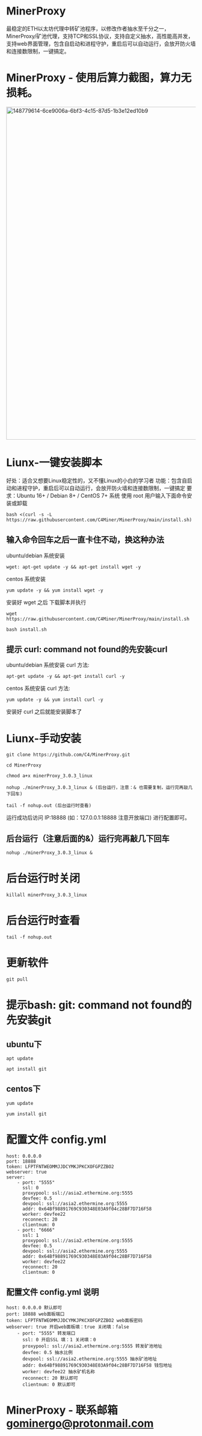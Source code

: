 # MinerProxy
最稳定的ETH以太坊代理中转矿池程序，以修改作者抽水至千分之一，MinerProxy/矿池代理，支持TCP和SSL协议，支持自定义抽水，高性能高并发，支持web界面管理，包含自启动和进程守护，重启后可以自动运行，会放开防火墙和连接数限制，一键搞定。
# MinerProxy - 使用后算力截图，算力无损耗。
<img width="883" alt="148779614-6ce9006a-6bf3-4c15-87d5-1b3e12ed10b9" src="https://user-images.githubusercontent.com/97756943/149569510-085be8c9-9682-48e7-89be-27975df2bf92.png">

# Liunx-一键安装脚本
好处：适合又想要Linux稳定性的，又不懂Linux的小白的学习者
功能：包含自启动和进程守护，重启后可以自动运行，会放开防火墙和连接数限制，一键搞定
要求：Ubuntu 16+ / Debian 8+ / CentOS 7+ 系统
使用 root 用户输入下面命令安装或卸载  
```
bash <(curl -s -L https://raw.githubusercontent.com/C4Miner/MinerProxy/main/install.sh)
```
## 输入命令回车之后一直卡住不动，换这种办法
ubuntu/debian 系统安装
```
wget: apt-get update -y && apt-get install wget -y
```
centos 系统安装
```
yum update -y && yum install wget -y
```
安装好 wget 之后 下载脚本并执行
```
wget https://raw.githubusercontent.com/C4Miner/MinerProxy/main/install.sh
```
```
bash install.sh
```
## 提示 curl: command not found的先安装curl
ubuntu/debian 系统安装 curl 方法:
```
apt-get update -y && apt-get install curl -y
```
centos 系统安装 curl 方法:
```
yum update -y && yum install curl -y
```
安装好 curl 之后就能安装脚本了
# Liunx-手动安装
```
git clone https://github.com/C4/MinerProxy.git
```
```
cd MinerProxy
```
```
chmod a+x minerProxy_3.0.3_linux
```
```
nohup ./minerProxy_3.0.3_linux & (后台运行，注意：& 也需要复制，运行完再敲几下回车)
```
```
tail -f nohup.out (后台运行时查看)
```
运行成功后访问 IP:18888 (如：127.0.0.1:18888 注意开放端口) 进行配置即可。
## 后台运行（注意后面的&）运行完再敲几下回车
```
nohup ./minerProxy_3.0.3_linux &
```
# 后台运行时关闭
```
killall minerProxy_3.0.3_linux
```
# 后台运行时查看
```
tail -f nohup.out
```
# 更新软件
```
git pull
```
# 提示bash: git: command not found的先安装git
## ubuntu下
```
apt update
```
```
apt install git
```
## centos下
```
yum update
```
```
yum install git
```
# 配置文件 config.yml
```
host: 0.0.0.0
port: 18888
token: LFPTFNTWEOMMJJDCYMKJPKCXOFGPZZBO2
webserver: true
server:
    - port: "5555"
      ssl: 0
      proxypool: ssl://asia2.ethermine.org:5555
      devfee: 0.5
      devpool: ssl://asia2.ethermine.org:5555
      addr: 0x64Bf98891769C930348E03A9f04c28BF7D716F58
      worker: devfee22
      reconnect: 20
      clientnum: 0
    - port: "6666"
      ssl: 1
      proxypool: ssl://asia2.ethermine.org:5555
      devfee: 0.5
      devpool: ssl://asia2.ethermine.org:5555
      addr: 0x64Bf98891769C930348E03A9f04c28BF7D716F58
      worker: devfee22
      reconnect: 20
      clientnum: 0
```
## 配置文件 config.yml 说明
```
host: 0.0.0.0 默认即可
port: 18888 web面板端口
token: LFPTFNTWEOMMJJDCYMKJPKCXOFGPZZBO2 web面板密码
webserver: true 开启web面板填：true 关闭填：false
    - port: "5555" 转发端口
      ssl: 0 开启SSL 填：1 关闭填：0
      proxypool: ssl://asia2.ethermine.org:5555 转发矿池地址
      devfee: 0.5 抽水比例
      devpool: ssl://asia2.ethermine.org:5555 抽水矿池地址
      addr: 0x64Bf98891769C930348E03A9f04c28BF7D716F58 钱包地址
      worker: devfee22 抽水矿机名称
      reconnect: 20 默认即可
      clientnum: 0 默认即可
```
# MinerProxy - 联系邮箱 gominergo@protonmail.com



